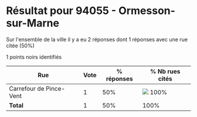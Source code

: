 # Résultat pour 94055 - Ormesson-sur-Marne

Sur l'ensemble de la ville il y a eu 2 réponses dont 1 réponses avec une rue citée (50%)

1 points noirs identifiés

| Rue | Vote | % réponses | % Nb rues cités|
|-----|------|------------|----------------|
| Carrefour de Pince-Vent | 1 | 50% | <img src="../../img/bar_100.gif" />&nbsp;100%|
| **Total** | 1 | 50% | 100%|
